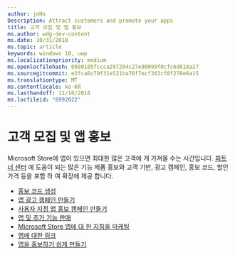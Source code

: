 ```yaml
---
author: jnHs
Description: Attract customers and promote your apps
title: 고객 모집 및 앱 홍보
ms.author: wdg-dev-content
ms.date: 10/31/2018
ms.topic: article
keywords: windows 10, uwp
ms.localizationpriority: medium
ms.openlocfilehash: 0880105fccca297204c27e80099f0cfc6d016a27
ms.sourcegitcommit: e2fca6c79f31e521ba76f7ecf343cf8f278e6a15
ms.translationtype: MT
ms.contentlocale: ko-KR
ms.lasthandoff: 11/16/2018
ms.locfileid: "6992022"
---
```

# <a name="attract-customers-and-promote-your-apps"></a>고객 모집 및 앱 홍보

Microsoft Store에 앱이 있으면 최대한 많은 고객에 게 가져올 수는 시간입니다. [파트너 센터](https://partner.microsoft.com/dashboard) 에 도움이 되는 많은 기능 제품 홍보와 고객 기반, 광고 캠페인, 홍보 코드, 할인 가격 등을 포함 하 여 확장에 제공 합니다.

-   [홍보 코드 생성](generate-promotional-codes.md)
-   [앱 광고 캠페인 만들기](create-an-ad-campaign-for-your-app.md)
-   [사용자 지정 앱 홍보 캠페인 만들기](create-a-custom-app-promotion-campaign.md)
-   [앱 및 추가 기능 판매](put-apps-and-add-ons-on-sale.md)
-   [Microsoft Store 앱에 대 한 지침을 마케팅](app-marketing-guidelines.md)
-   [앱에 대한 링크](link-to-your-app.md)
-   [앱을 홍보하기 쉽게 만들기](make-your-app-easier-to-promote.md)

 

 
